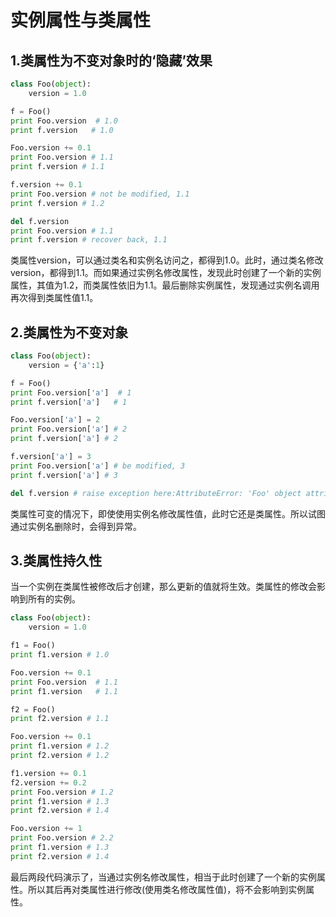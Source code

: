 # 实例属性与类属性
## 1.类属性为不变对象时的‘隐藏’效果
```python
class Foo(object):
    version = 1.0

f = Foo()
print Foo.version  # 1.0
print f.version   # 1.0

Foo.version += 0.1
print Foo.version # 1.1
print f.version # 1.1

f.version += 0.1
print Foo.version # not be modified, 1.1
print f.version # 1.2

del f.version
print Foo.version # 1.1
print f.version # recover back, 1.1
```

类属性version，可以通过类名和实例名访问之，都得到1.0。此时，通过类名修改version，都得到1.1。而如果通过实例名修改属性，发现此时创建了一个新的实例属性，其值为1.2，而类属性依旧为1.1。最后删除实例属性，发现通过实例名调用再次得到类属性值1.1。

## 2.类属性为不变对象
```python
class Foo(object):
    version = {'a':1}

f = Foo()
print Foo.version['a']  # 1
print f.version['a']   # 1

Foo.version['a'] = 2
print Foo.version['a'] # 2
print f.version['a'] # 2

f.version['a'] = 3
print Foo.version['a'] # be modified, 3
print f.version['a'] # 3

del f.version # raise exception here:AttributeError: 'Foo' object attribute 'version' is read-only
```

类属性可变的情况下，即使使用实例名修改属性值，此时它还是类属性。所以试图通过实例名删除时，会得到异常。

## 3.类属性持久性
当一个实例在类属性被修改后才创建，那么更新的值就将生效。类属性的修改会影响到所有的实例。
```python
class Foo(object):
    version = 1.0

f1 = Foo()
print f1.version # 1.0

Foo.version += 0.1
print Foo.version  # 1.1
print f1.version   # 1.1

f2 = Foo()
print f2.version # 1.1

Foo.version += 0.1
print f1.version # 1.2
print f2.version # 1.2

f1.version += 0.1
f2.version += 0.2
print Foo.version # 1.2
print f1.version # 1.3
print f2.version # 1.4

Foo.version += 1
print Foo.version # 2.2
print f1.version # 1.3
print f2.version # 1.4
```
最后两段代码演示了，当通过实例名修改属性，相当于此时创建了一个新的实例属性。所以其后再对类属性进行修改(使用类名修改属性值)，将不会影响到实例属性。
